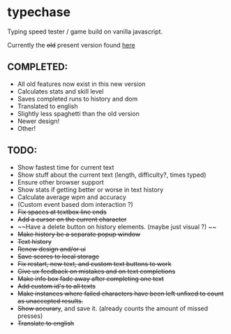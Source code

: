 # typechase
Typing speed tester / game build on vanilla javascript.

Currently the ~~old~~ present version found [here](https://arttu.pennanen.org/sub/typechase/)

## COMPLETED:
* All old features now exist in this new version
* Calculates stats and skill level
* Saves completed runs to history and dom
* Translated to english
* Slightly less spaghetti than the old version
* Newer design!
* Other!

## TODO:


* Show fastest time for current text
* Show stuff about the current text (length, difficulty?, times typed)
* Ensure other browser support
* Show stats if getting better or worse in text history
* Calculate average wpm and accuracy
* (Custom event based dom interaction ?)
* ~~Fix spaces at textbox line ends~~
* ~~Add a cursor on the current character~~
* ~~Have a delete button on history elements. (maybe just visual ?) ~~
* ~~Make history be a separate popup window~~
* ~~Text history~~
* ~~Renew design and/or ui~~
* ~~Save scores to local storage~~
* ~~Fix restart, new text, and custom text buttons to work~~
* ~~Give ux feedback on mistakes and on text completions~~ 
* ~~Make info box fade away after completing one text~~ 
* ~~Add custom id's to all texts~~
* ~~Make instances where failed characters have been left unfixed to count as unaccepted results.~~
* ~~Show accurary~~, and save it. (already counts the amount of missed presses)
* ~~Translate to english~~ 
